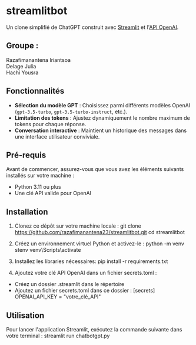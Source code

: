 # streamlitbot
Un clone simplifié de ChatGPT construit avec [Streamlit](https://streamlit.io) et l'[API OpenAI](https://platform.openai.com/).


## Groupe :

Razafimanantena Iriantsoa  
Delage Julia  
Hachi Yousra

## Fonctionnalités

- **Sélection du modèle GPT** : Choisissez parmi différents modèles OpenAI (`gpt-3.5-turbo`, `gpt-3.5-turbo-instruct`, etc.).
- **Limitation des tokens** : Ajustez dynamiquement le nombre maximum de tokens pour chaque réponse.
- **Conversation interactive** : Maintient un historique des messages dans une interface utilisateur conviviale.

## Pré-requis

Avant de commencer, assurez-vous que vous avez les éléments suivants installés sur votre machine :

- Python 3.11 ou plus
- Une clé API valide pour OpenAI

## Installation

1. Clonez ce dépôt sur votre machine locale :
   git clone https://github.com/razafimanantena23/streamlitbot.git
   cd streamlitbot

2. Créez un environnement virtuel Python et activez-le :
   python -m venv stenv
   venv\Scripts\activate

3. Installez les libraries nécessaires:
   pip install -r requirements.txt

4. Ajoutez votre clé API OpenAI dans un fichier secrets.toml :
- Créez un dossier .streamlit dans le répertoire 
- Ajoutez un fichier secrets.toml dans ce dossier :
  [secrets]
  OPENAI_API_KEY = "votre_clé_API"

## Utilisation
Pour lancer l'application Streamlit, exécutez la commande suivante dans votre terminal :
streamlit run chatbotgpt.py



